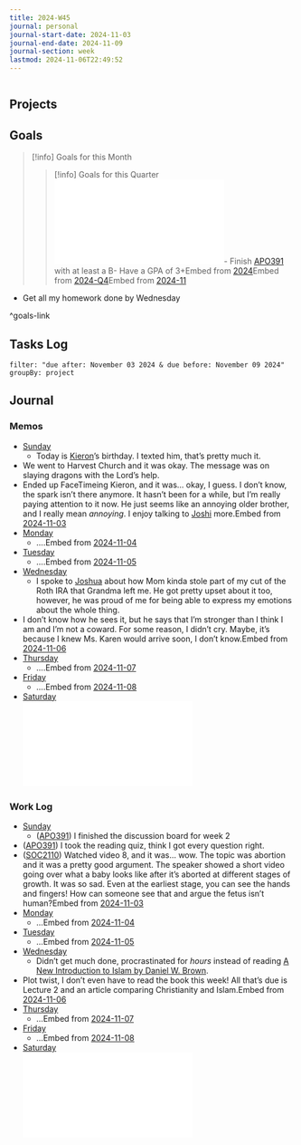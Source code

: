 ```yaml
---
title: 2024-W45
journal: personal
journal-start-date: 2024-11-03
journal-end-date: 2024-11-09
journal-section: week
lastmod: 2024-11-06T22:49:52
---
```

  
```calendar-timeline  
```  
  
## Projects  
  
## Goals  
  
> [!info] Goals for this Month  
> > [!info] Goals for this Quarter  
> ![2024-Q4-link](2024-Q4.md#goals-link)- Finish [APO391](APO391.md) with at least a B- Have a GPA of 3+Embed from [2024]({{url}})Embed from [2024-Q4]({{url}})Embed from [2024-11](./_index.md)  
  
- Get all my homework done by Wednesday  
  
^goals-link  
  
## Tasks Log  
  
```todoist    
filter: "due after: November 03 2024 & due before: November 09 2024"  
groupBy: project  
```  
  
## Journal  
  
### Memos  
  
- [Sunday](./2024-11-03.md)  
	- Today is [Kieron](Kieron.md)’s birthday. I texted him, that’s pretty much it.  
- We went to Harvest Church and it was okay. The message was on slaying dragons with the Lord’s help.  
- Ended up FaceTimeing Kieron, and it was… okay, I guess. I don’t know, the spark isn’t there anymore. It hasn’t been for a while, but I’m really paying attention to it now. He just seems like an annoying older brother, and I really mean *annoying*. I enjoy talking to [Joshi](Joshua%20Alejandro.md) more.Embed from [2024-11-03](./2024-11-03.md)  
- [Monday](./2024-11-04.md)  
	- ….Embed from [2024-11-04](./2024-11-04.md)  
- [Tuesday](./2024-11-05.md)  
	- ….Embed from [2024-11-05](./2024-11-05.md)  
- [Wednesday](./2024-11-06.md)  
	- I spoke to [Joshua](Joshua%20Alejandro.md) about how Mom kinda stole part of my cut of the Roth IRA that Grandma left me. He got pretty upset about it too, however, he was proud of me for being able to express my emotions about the whole thing.  
- I don’t know how he sees it, but he says that I’m stronger than I think I am and I’m not a coward. For some reason, I didn’t cry. Maybe, it’s because I knew Ms. Karen would arrive soon, I don’t know.Embed from [2024-11-06](./2024-11-06.md)  
- [Thursday](./2024-11-07.md)  
	- ….Embed from [2024-11-07](./2024-11-07.md)  
- [Friday](./2024-11-08.md)  
	- ….Embed from [2024-11-08](./2024-11-08.md)  
- [Saturday](2024-11-09.md)  
	![2024-11-09-link](2024-11-09.md#memo-link)  
  
### Work Log  
  
- [Sunday](./2024-11-03.md)  
	- ([APO391](APO391.md)) I finished the discussion board for week 2  
- ([APO391](APO391.md)) I took the reading quiz, think I got every question right.  
- ([SOC2110](SOC2110.md)) Watched video 8, and it was… wow. The topic was abortion and it was a pretty good argument. The speaker showed a short video going over what a baby looks like after it’s aborted at different stages of growth. It was so sad. Even at the earliest stage, you can see the hands and fingers! How can someone see that and argue the fetus isn’t human?Embed from [2024-11-03](./2024-11-03.md)  
- [Monday](./2024-11-04.md)  
	- …Embed from [2024-11-04](./2024-11-04.md)  
- [Tuesday](./2024-11-05.md)  
	- …Embed from [2024-11-05](./2024-11-05.md)  
- [Wednesday](./2024-11-06.md)  
	- Didn’t get much done, procrastinated for *hours* instead of reading [A New Introduction to Islam by Daniel W. Brown](Daniel%20W%20Brown%20-%20A%20New%20Introduction%20to%20Islam.md).  
- Plot twist, I don’t even have to read the book this week! All that’s due is Lecture 2 and an article comparing Christianity and Islam.Embed from [2024-11-06](./2024-11-06.md)  
- [Thursday](./2024-11-07.md)  
	- …Embed from [2024-11-07](./2024-11-07.md)  
- [Friday](./2024-11-08.md)  
	- …Embed from [2024-11-08](./2024-11-08.md)  
- [Saturday](2024-11-09.md)  
	![2024-11-09-log](2024-11-09.md#work-log)  
